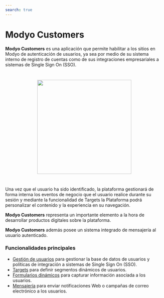 ```yaml
---
search: true
---
```


# Modyo Customers

**Modyo Customers** es una aplicación que permite habilitar a los sitios en Modyo de autenticación de usuarios, ya sea por medio de su sistema interno de registro de cuentas como de sus integraciones empresariales a sistemas de Single Sign On (SSO).

<img src="/assets/img/customers/header.jpg" style="margin: 40px auto; width: 300px; display: block;">

Una vez que el usuario ha sido identificado, la plataforma gestionará de forma interna los eventos de negocio que el usuario realice durante su sesión y mediante la funcionalidad de Targets la Plataforma podrá personalizar el contenido y la experiencia en su navegación.

**Modyo Customers** representa un importante elemento a la hora de desarrollar productos digitales sobre la plataforma.

**Modyo Customers** además posee un sistema integrado de mensajería al usuario autenticado.

### Funcionalidades principales
- [Gestión de usuarios](/platform/customers/users.html) para gestionar la base de datos de usuarios y políticas de integración a sistemas de Single Sign On (SSO).
- [Targets](/platform/customers/targets.html) para definir segmentos dinámicos de usuarios.
- [Formularios dinámicos](/platform/customers/forms.html) para capturar información asociada a los usuarios.
- [Mensajería](/platform/customers/messaging.html) para enviar notificaciones Web o campañas de correo electrónico a los usuarios.
